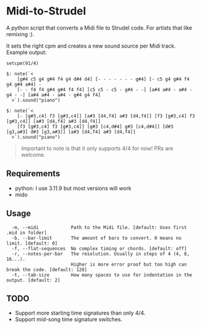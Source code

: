# Midi-to-Strudel

A python script that converts a Midi file to Strudel code. For artists that like remixing :).

It sets the right cpm and creates a new sound source per Midi track. Example output:
```
setcpm(91/4)

$: note(`<
    [g#4 c5 g4 g#4 f4 g4 d#4 d4] [- - - - - - - g#4] [- c5 g4 g#4 f4 g4 g#4 a#4] -
    [- - f4 f4 g#4 g#4 f4 f4] [c5 c5 - c5 - g#4 - -] [a#4 a#4 - a#4 - g4 - -] [a#4 a#4 - a#4 - g#4 g4 f4]
  >`).sound("piano")

$: note(`<
    [- [g#3,c4] f3 [g#3,c4]] [a#3 [d4,f4] a#3 [d4,f4]] [f3 [g#3,c4] f3 [g#3,c4]] [a#3 [d4,f4] a#3 [d4,f4]]
    [f3 [g#3,c4] f3 [g#3,c4]] [g#3 [c4,d#4] g#3 [c4,d#4]] [d#3 [g3,a#3] d#3 [g3,a#3]] [a#3 [d4,f4] a#3 [d4,f4]]
  >`).sound("piano")
```

> Important to note is that it only supports 4/4 for now! PRs are welcome.

## Requirements
- python: I use 3.11.9 but most versions will work
- mido

## Usage
```
  -m, --midi            Path to the Midi file. [default: Uses first .mid in folder]
  -b, --bar-limit       The amount of bars to convert. 0 means no limit. [default: 0]
  -f, --flat-sequences  No complex timing or chords. [default: off]
  -r, --notes-per-bar   The resolution. Usually in steps of 4 (4, 8, 16...).
                        Higher is more error proof but too high can break the code. [default: 128]
  -t, --tab-size        How many spaces to use for indentation in the output. [default: 2]
```

## TODO
- Support more starting time signatures than only 4/4.
- Support mid-song time signature switches.
